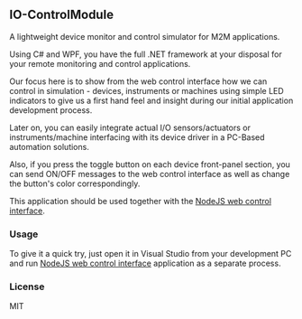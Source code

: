 ## IO-ControlModule
A lightweight device monitor and control simulator for M2M applications.

[](https://github.com/EdoLabWorks/ximgs/blob/master/newIOmodule.png)

Using C# and WPF, you have the full .NET framework at your disposal for your remote monitoring and control applications.

Our focus here is to show from the web control interface how we can control in simulation - devices, instruments or machines using simple LED indicators to give us a first hand feel and insight during our initial application development process.

Later on, you can easily integrate actual I/O sensors/actuators or instruments/machine interfacing with its device driver in a PC-Based automation solutions.  

Also, if you press the toggle button on each device front-panel section, you can send ON/OFF messages to the web control interface as well as change the button's color correspondingly. 

This application should be used together with the [NodeJS web control interface](https://github.com/EdoLabWorks/NodeJS-Web-Control-Project).

### Usage
To give it a quick try, just open it in Visual Studio from your development PC and run [NodeJS web control interface](https://github.com/EdoLabWorks/NodeJS-Web-Control-Project) application as a separate process.

[](https://github.com/EdoLabWorks/ximgs/blob/master/canvas.png)
[](https://github.com/EdoLabWorks/xedo-imgs/blob/master/OverviewIOModule.png)

### License
MIT



